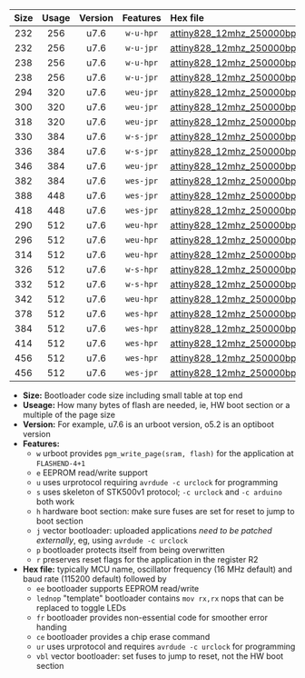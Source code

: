 |Size|Usage|Version|Features|Hex file|
|:-:|:-:|:-:|:-:|:--|
|232|256|u7.6|`w-u-hpr`|[attiny828_12mhz_250000bps_ur.hex](https://raw.githubusercontent.com/stefanrueger/urboot/main//attiny828_12mhz_250000bps_ur.hex)|
|232|256|u7.6|`w-u-jpr`|[attiny828_12mhz_250000bps_ur_vbl.hex](https://raw.githubusercontent.com/stefanrueger/urboot/main//attiny828_12mhz_250000bps_ur_vbl.hex)|
|238|256|u7.6|`w-u-hpr`|[attiny828_12mhz_250000bps_lednop_ur.hex](https://raw.githubusercontent.com/stefanrueger/urboot/main//attiny828_12mhz_250000bps_lednop_ur.hex)|
|238|256|u7.6|`w-u-jpr`|[attiny828_12mhz_250000bps_lednop_ur_vbl.hex](https://raw.githubusercontent.com/stefanrueger/urboot/main//attiny828_12mhz_250000bps_lednop_ur_vbl.hex)|
|294|320|u7.6|`weu-jpr`|[attiny828_12mhz_250000bps_ee_ur_vbl.hex](https://raw.githubusercontent.com/stefanrueger/urboot/main//attiny828_12mhz_250000bps_ee_ur_vbl.hex)|
|300|320|u7.6|`weu-jpr`|[attiny828_12mhz_250000bps_ee_lednop_ur_vbl.hex](https://raw.githubusercontent.com/stefanrueger/urboot/main//attiny828_12mhz_250000bps_ee_lednop_ur_vbl.hex)|
|318|320|u7.6|`weu-jpr`|[attiny828_12mhz_250000bps_ee_lednop_fr_ur_vbl.hex](https://raw.githubusercontent.com/stefanrueger/urboot/main//attiny828_12mhz_250000bps_ee_lednop_fr_ur_vbl.hex)|
|330|384|u7.6|`w-s-jpr`|[attiny828_12mhz_250000bps_vbl.hex](https://raw.githubusercontent.com/stefanrueger/urboot/main//attiny828_12mhz_250000bps_vbl.hex)|
|336|384|u7.6|`w-s-jpr`|[attiny828_12mhz_250000bps_lednop_vbl.hex](https://raw.githubusercontent.com/stefanrueger/urboot/main//attiny828_12mhz_250000bps_lednop_vbl.hex)|
|346|384|u7.6|`weu-jpr`|[attiny828_12mhz_250000bps_ee_lednop_fr_ce_ur_vbl.hex](https://raw.githubusercontent.com/stefanrueger/urboot/main//attiny828_12mhz_250000bps_ee_lednop_fr_ce_ur_vbl.hex)|
|382|384|u7.6|`wes-jpr`|[attiny828_12mhz_250000bps_ee_vbl.hex](https://raw.githubusercontent.com/stefanrueger/urboot/main//attiny828_12mhz_250000bps_ee_vbl.hex)|
|388|448|u7.6|`wes-jpr`|[attiny828_12mhz_250000bps_ee_lednop_vbl.hex](https://raw.githubusercontent.com/stefanrueger/urboot/main//attiny828_12mhz_250000bps_ee_lednop_vbl.hex)|
|418|448|u7.6|`wes-jpr`|[attiny828_12mhz_250000bps_ee_lednop_fr_vbl.hex](https://raw.githubusercontent.com/stefanrueger/urboot/main//attiny828_12mhz_250000bps_ee_lednop_fr_vbl.hex)|
|290|512|u7.6|`weu-hpr`|[attiny828_12mhz_250000bps_ee_ur.hex](https://raw.githubusercontent.com/stefanrueger/urboot/main//attiny828_12mhz_250000bps_ee_ur.hex)|
|296|512|u7.6|`weu-hpr`|[attiny828_12mhz_250000bps_ee_lednop_ur.hex](https://raw.githubusercontent.com/stefanrueger/urboot/main//attiny828_12mhz_250000bps_ee_lednop_ur.hex)|
|314|512|u7.6|`weu-hpr`|[attiny828_12mhz_250000bps_ee_lednop_fr_ur.hex](https://raw.githubusercontent.com/stefanrueger/urboot/main//attiny828_12mhz_250000bps_ee_lednop_fr_ur.hex)|
|326|512|u7.6|`w-s-hpr`|[attiny828_12mhz_250000bps.hex](https://raw.githubusercontent.com/stefanrueger/urboot/main//attiny828_12mhz_250000bps.hex)|
|332|512|u7.6|`w-s-hpr`|[attiny828_12mhz_250000bps_lednop.hex](https://raw.githubusercontent.com/stefanrueger/urboot/main//attiny828_12mhz_250000bps_lednop.hex)|
|342|512|u7.6|`weu-hpr`|[attiny828_12mhz_250000bps_ee_lednop_fr_ce_ur.hex](https://raw.githubusercontent.com/stefanrueger/urboot/main//attiny828_12mhz_250000bps_ee_lednop_fr_ce_ur.hex)|
|378|512|u7.6|`wes-hpr`|[attiny828_12mhz_250000bps_ee.hex](https://raw.githubusercontent.com/stefanrueger/urboot/main//attiny828_12mhz_250000bps_ee.hex)|
|384|512|u7.6|`wes-hpr`|[attiny828_12mhz_250000bps_ee_lednop.hex](https://raw.githubusercontent.com/stefanrueger/urboot/main//attiny828_12mhz_250000bps_ee_lednop.hex)|
|414|512|u7.6|`wes-hpr`|[attiny828_12mhz_250000bps_ee_lednop_fr.hex](https://raw.githubusercontent.com/stefanrueger/urboot/main//attiny828_12mhz_250000bps_ee_lednop_fr.hex)|
|456|512|u7.6|`wes-hpr`|[attiny828_12mhz_250000bps_ee_lednop_fr_ce.hex](https://raw.githubusercontent.com/stefanrueger/urboot/main//attiny828_12mhz_250000bps_ee_lednop_fr_ce.hex)|
|456|512|u7.6|`wes-jpr`|[attiny828_12mhz_250000bps_ee_lednop_fr_ce_vbl.hex](https://raw.githubusercontent.com/stefanrueger/urboot/main//attiny828_12mhz_250000bps_ee_lednop_fr_ce_vbl.hex)|

- **Size:** Bootloader code size including small table at top end
- **Useage:** How many bytes of flash are needed, ie, HW boot section or a multiple of the page size
- **Version:** For example, u7.6 is an urboot version, o5.2 is an optiboot version
- **Features:**
  + `w` urboot provides `pgm_write_page(sram, flash)` for the application at `FLASHEND-4+1`
  + `e` EEPROM read/write support
  + `u` uses urprotocol requiring `avrdude -c urclock` for programming
  + `s` uses skeleton of STK500v1 protocol; `-c urclock` and `-c arduino` both work
  + `h` hardware boot section: make sure fuses are set for reset to jump to boot section
  + `j` vector bootloader: uploaded applications *need to be patched externally*, eg, using `avrdude -c urclock`
  + `p` bootloader protects itself from being overwritten
  + `r` preserves reset flags for the application in the register R2
- **Hex file:** typically MCU name, oscillator frequency (16 MHz default) and baud rate (115200 default) followed by
  + `ee` bootloader supports EEPROM read/write
  + `lednop` "template" bootloader contains `mov rx,rx` nops that can be replaced to toggle LEDs
  + `fr` bootloader provides non-essential code for smoother error handing
  + `ce` bootloader provides a chip erase command
  + `ur` uses urprotocol and requires `avrdude -c urclock` for programming
  + `vbl` vector bootloader: set fuses to jump to reset, not the HW boot section
